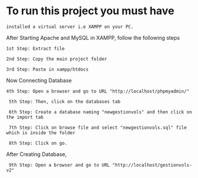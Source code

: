 
# To run this project you must have
```
installed a virtual server i.e XAMPP on your PC.
 ```
After Starting Apache and MySQL in XAMPP, follow the following steps
```
1st Step: Extract file

2nd Step: Copy the main project folder

3rd Step: Paste in xampp/htdocs
```

Now Connecting Database
```
4th Step: Open a browser and go to URL "http://localhost/phpmyadmin/"
 
 5th Step: Then, click on the databases tab
 
 6th Step: Create a database naming "newgestionvols" and then click on the import tab
 
 7th Step: Click on browse file and select "newgestionvols.sql" file which is inside the folder
 
 8th Step: Click on go.
 ```

After Creating Database,
```
 9th Step: Open a browser and go to URL "http://localhost/gestionvols-v2"
 ```
